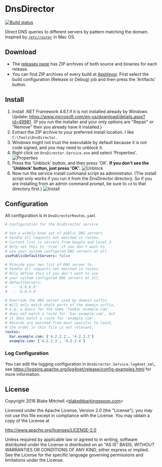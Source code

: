 # DnsDirector
[![Build status](https://ci.appveyor.com/api/projects/status/dgbuyqn9e94ri105?svg=true)](https://ci.appveyor.com/project/kalahari/dnsdirector)

DIrect DNS queries to different servers by pattern matching the domain.
Inspired by [`/etc/router`](http://hints.macworld.com/article.php?story=2004062902195410) in Mac OS.

## Download
* The [releases page](https://github.com/kalahari/DnsDirector/releases) has ZIP archives of both source and binaries for each release.
* You can find ZIP archives of every build at [AppVeyor](https://ci.appveyor.com/project/kalahari/dnsdirector). First select the build configuration (Release or Debug) job and then press the 'Artifacts' button.

## Install
1. Install .NET Framework 4.6.1 if it is not installed already by Windows Update: https://www.microsoft.com/en-us/download/details.aspx?id=49981. (If you run the installer and your only options are "Repair" or "Remove" then you already have it installed.)
1. Extract the ZIP archive to your preferred install location. I like `C:\Tools\DnsDirector`.
1. Windows might not trust the executable by default because it is not code signed, and you may need to unblock it.
  1. Right click on `DnsDirector.Service.exe` and select 'Properties'. ![Properties](https://raw.githubusercontent.com/wiki/kalahari/DnsDirector/img/DnsDirector_Unblock_1.png)
  1. Press the 'Unblock' button, and then press 'OK'. **If you don't see the 'Unblock' button, just press 'OK'.** ![Unblock](https://raw.githubusercontent.com/wiki/kalahari/DnsDirector/img/DnsDirector_Unblock_2.png)
1. Now run the service install command script as administrator. (The install script only works if you run it from the DnsDirector directory. So if you are installing from an admin command prompt, be sure to `cd` to that directory first.) ![Install](https://raw.githubusercontent.com/wiki/kalahari/DnsDirector/img/DnsDirector_Install.png)

## Configuration
All configuration is in `DnsDirectorRoutes.yaml`

```yaml
# Configuration for the DnsDirector service

# Use a widely know set of public DNS servers
# handle all requests not matched in routes.
# Current list is servers from Google and Level 3.
# Only set this to 'true' if you don't want to
# use your system configured DNS servers at all.
usePublicDefaultServers: false

# Provide your own list of DNS server to
# handle all requests not matched in routes.
# Only define this if you don't want to use
# your system configured DNS servers at all.
# defaultServers:
#   - '8.8.8.8'
#   - '8.8.4.4'

# Override the DNS server used by domain suffix.
# Will only match whole parts of the domain suffix,
# e.g. a query for the name 'foobar.example.com'
# does not match a route for 'bar.example.com', but
# it does match a route for 'example.com'.
# Records are matched from most specific to least,
# the order in this file is not relevant.
routes:
  bar.example.com: ['4.2.2.1', '4.2.2.2']
  example.com: ['4.2.2.3', '4.2.2.4']
```

### Log Configuration
You can edit the logging configuration in `DnsDirector.Service.log4net.xml`,
see https://logging.apache.org/log4net/release/config-examples.html for more information.

## License
Copyright 2016 Blake Mitchell &lt;blake@barkingspoon.com&gt;

Licensed under the Apache License, Version 2.0 (the "License");
you may not use this file except in compliance with the License.
You may obtain a copy of the License at

http://www.apache.org/licenses/LICENSE-2.0

Unless required by applicable law or agreed to in writing, software
distributed under the License is distributed on an "AS IS" BASIS,
WITHOUT WARRANTIES OR CONDITIONS OF ANY KIND, either express or implied.
See the License for the specific language governing permissions and
limitations under the License.
